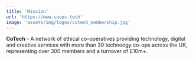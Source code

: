 ```yaml
---
title: 'Mission'
url: 'https://www.coops.tech'
image: 'assets/img/logos/cotech_membership.jpg'
---
```

**CoTech** - A network of ethical co-operatives providing technology, digital and creative services with more than 30 technoogy co-ops across the UK, representing over 300 members and a turnover of £10m+.
